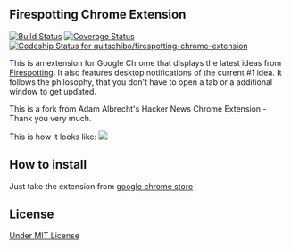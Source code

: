 ## Firespotting Chrome Extension  
[![Build Status](https://travis-ci.org/quitschibo/firespotting-chrome-extension.png?branch=master)](https://travis-ci.org/quitschibo/firespotting-chrome-extension)
[![Coverage Status](https://coveralls.io/repos/quitschibo/firespotting-chrome-extension/badge.png?branch=master)](https://coveralls.io/r/quitschibo/firespotting-chrome-extension?branch=master)
[ ![Codeship Status for quitschibo/firespotting-chrome-extension](https://www.codeship.io/projects/84d8e340-f7c3-0130-eddd-0adb8bb941e2/status?branch=master)](https://www.codeship.io/projects/6643)

This is an extension for Google Chrome that displays the latest ideas from [Firespotting](http://firespotting.com). It also features desktop notifications of the current #1 idea.
It follows the philosophy, that you don't have to open a tab or a additional window to get updated.

This is a fork from Adam Albrecht's Hacker News Chrome Extension - Thank you very much.

This is how it looks like:
![](https://raw.github.com/quitschibo/firespotting-chrome-extension/master/webstore/webstore1280x800.png)

## How to install
Just take the extension from [google chrome store](https://chrome.google.com/webstore/detail/firespotting-interesting/ojpglnpnoelmmmaihjcfgmaakcgpceon)

## License
[Under MIT License](https://github.com/quitschibo/firespotting-chrome-extension/blob/master/src/LICENSE.txt)

